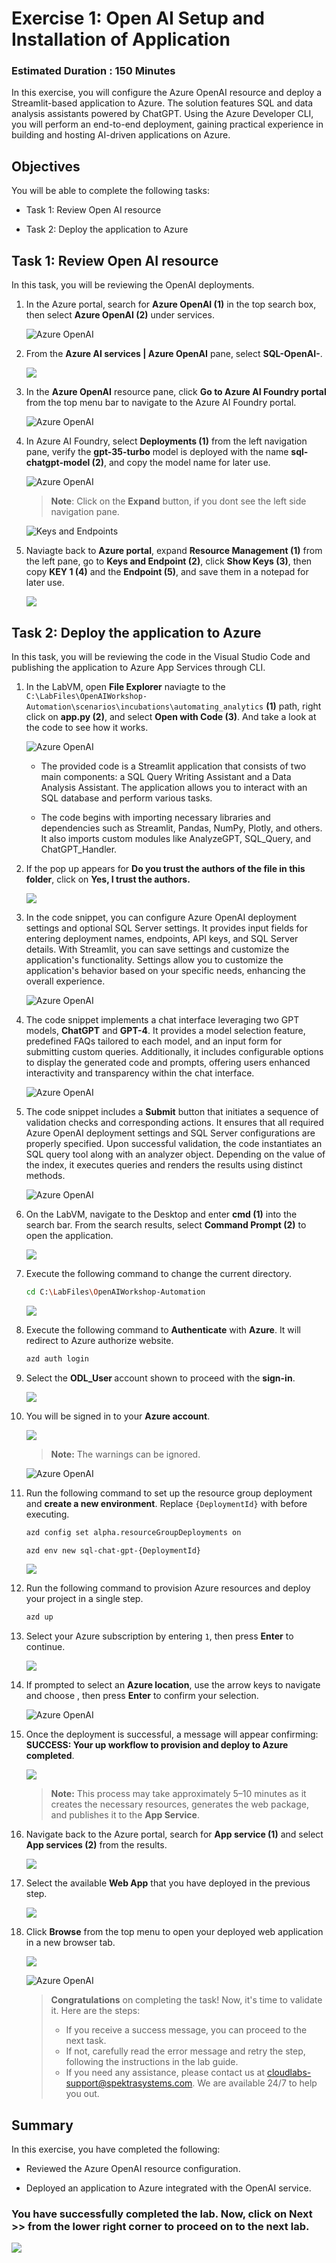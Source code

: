# Exercise 1: Open AI Setup and Installation of Application

### Estimated Duration : 150 Minutes

In this exercise, you will configure the Azure OpenAI resource and deploy a Streamlit-based application to Azure. The solution features SQL and data analysis assistants powered by ChatGPT. Using the Azure Developer CLI, you will perform an end-to-end deployment, gaining practical experience in building and hosting AI-driven applications on Azure.

## Objectives

You will be able to complete the following tasks:

- Task 1: Review Open AI resource

- Task 2: Deploy the application to Azure

## Task 1: Review Open AI resource

In this task, you will be reviewing the OpenAI deployments.

1. In the Azure portal, search for **Azure OpenAI (1)** in the top search box, then select **Azure OpenAI (2)** under services.

   ![](images2/1/t1s1.png "Azure OpenAI")
   
1. From the **Azure AI services | Azure OpenAI** pane, select **SQL-OpenAI-<inject key="Deployment ID" enableCopy="false"/>**.

   ![](images/21-06-25-s2-1.png)

1. In the **Azure OpenAI** resource pane, click **Go to Azure AI Foundry portal** from the top menu bar to navigate to the Azure AI Foundry portal.

   ![](images/im1.png "Azure OpenAI")
      
1. In Azure AI Foundry, select **Deployments (1)** from the left navigation pane, verify the **gpt-35-turbo** model is deployed with the name **sql-chatgpt-model (2)**, and copy the model name for later use.

   ![](images/21-06-25-s2-2.png "Azure OpenAI")

   > **Note**: Click on the **Expand** button, if you dont see the left side navigation pane.

   ![](images/im3.png "Keys and Endpoints")          
   
1. Naviagte back to **Azure portal**, expand **Resource Management (1)** from the left pane, go to **Keys and Endpoint (2)**, click **Show Keys (3)**, then copy **KEY 1 (4)** and the **Endpoint (5)**, and save them in a notepad for later use.

   ![](images2/1/t1s5.png)
  
## Task 2: Deploy the application to Azure

In this task, you will be reviewing the code in the Visual Studio Code and publishing the application to Azure App Services through CLI.

1. In the LabVM, open **File Explorer** naviagte to the `C:\LabFiles\OpenAIWorkshop-Automation\scenarios\incubations\automating_analytics` **(1)** path, right click on **app.py (2)**, and select **Open with Code (3)**. And take a look at the code to see how it works.

   ![](images/file-select.png "Azure OpenAI")

   - The provided code is a Streamlit application that consists of two main components: a SQL Query Writing Assistant and a Data Analysis Assistant. The application allows you to interact with an SQL database and perform various tasks.

   - The code begins with importing necessary libraries and dependencies such as Streamlit, Pandas, NumPy, Plotly, and others. It also imports custom modules like AnalyzeGPT, SQL_Query, and ChatGPT_Handler.
  
1. If the pop up appears for **Do you trust the authors of the file in this folder**, click on **Yes, I trust the authors.**

   ![](images2/1/t2s2.png)

1. In the code snippet, you can configure Azure OpenAI deployment settings and optional SQL Server settings. It provides input fields for entering deployment names, endpoints, API keys, and SQL Server details. With Streamlit, you can save settings and customize the application's functionality. Settings allow you to customize the application's behavior based on your specific needs, enhancing the overall experience.

   ![](images/code01.png "Azure OpenAI")

1. The code snippet implements a chat interface leveraging two GPT models, **ChatGPT** and **GPT-4**. It provides a model selection feature, predefined FAQs tailored to each model, and an input form for submitting custom queries. Additionally, it includes configurable options to display the generated code and prompts, offering users enhanced interactivity and transparency within the chat interface.

   ![](images/code02.png "Azure OpenAI")

1. The code snippet includes a **Submit** button that initiates a sequence of validation checks and corresponding actions. It ensures that all required Azure OpenAI deployment settings and SQL Server configurations are properly specified. Upon successful validation, the code instantiates an SQL query tool along with an analyzer object. Depending on the value of the index, it executes queries and renders the results using distinct methods.

   ![](images/code03.png "Azure OpenAI")   
      
1. On the LabVM, navigate to the Desktop and enter **cmd (1)** into the search bar. From the search results, select **Command Prompt (2)** to open the application.

   ![](images2/1/t2s6.png)

1. Execute the following command to change the current directory.

   ```bash
   cd C:\LabFiles\OpenAIWorkshop-Automation
   ```

   ![](images2/1/7a.png)

1. Execute the following command to **Authenticate** with **Azure**. It will redirect to Azure authorize website.

   ```bash
   azd auth login
   ```

1. Select the **ODL_User <inject key="Deployment ID" enableCopy="false"/>** account shown to proceed with the **sign-in**.

   ![](images2/1/8a.png)

1. You will be signed in to your **Azure account**.

   ![](images2/1/8b.png)

    >**Note:** The warnings can be ignored.

   ![](images/sql12.png "Azure OpenAI")

1. Run the following command to set up the resource group deployment and **create a new environment**. Replace `{DeploymentId}` with **<inject key="Deployment ID" enableCopy="true"/>** before executing.

   ```bash
   azd config set alpha.resourceGroupDeployments on
   ```
   
   ```bash
   azd env new sql-chat-gpt-{DeploymentId}
   ```

   ![](images2/1/11.png)

1. Run the following command to provision Azure resources and deploy your project in a single step.

   ```bash
   azd up
   ```

1. Select your Azure subscription by entering `1`, then press **Enter** to continue.

      ![](images2/1/13.png)

1. If prompted to select an **Azure location**, use the arrow keys to navigate and choose **<inject key="Region" enableCopy="false"/>**, then press **Enter** to confirm your selection.

   ![](images/sql13.png "Azure OpenAI")

1. Once the deployment is successful, a message will appear confirming: **SUCCESS: Your up workflow to provision and deploy to Azure completed**.

      ![](images2/1/15.png)

     >**Note:** This process may take approximately 5–10 minutes as it creates the necessary resources, generates the web package, and publishes it to the **App Service**.

1. Navigate back to the Azure portal, search for **App service (1)** and select **App services (2)** from the results.

      ![](images2/1/16.png)

1. Select the available **Web App** that you have deployed in the previous step.

      ![](images2/1/17.png)

1. Click **Browse** from the top menu to open your deployed web application in a new browser tab.

      ![](images2/1/18.png)
      
      ![](images/webapp2.png "Azure OpenAI")

   > **Congratulations** on completing the task! Now, it's time to validate it. Here are the steps:
   > - If you receive a success message, you can proceed to the next task.
   > - If not, carefully read the error message and retry the step, following the instructions in the lab guide. 
   > - If you need any assistance, please contact us at cloudlabs-support@spektrasystems.com. We are available 24/7 to help you out.

<validation step="d47c14c0-5c3c-489c-9872-959b900195b5" />

## Summary

In this exercise, you have completed the following:

- Reviewed the Azure OpenAI resource configuration.

- Deployed an application to Azure integrated with the OpenAI service.

### You have successfully completed the lab. Now, click on **Next >>** from the lower right corner to proceed on to the next lab.

![](images2/nextpage.png)
